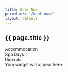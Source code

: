 ```yaml
---
title: Book Now
permalink: "/book-now/"
layout: default
---
```


<section id="book-now">
  <div class="about">
    <h2>{{ page.title }}</h2>
  </div>

  <!-- Toggle Buttons -->
  <div class="booking-toggle flex">
    <div class="btn accomodation-button btn-active">Accommodation</div>
    <div class="btn spa-button">Spa Days</div>
    <div class="btn retreats-button">Retreats</div>
  </div>

  <!-- Accommodation Calendar -->
  <div class="platform booking-cal" style="display: block;">
    <div
      data-calendar-key="E55755E8B4F2753BF0525E801AA3DDE4932565249BE8DE0E1A4179AD7D69345D170EEF11BFBC38B3A7A51585C16A08CFEC6525BEA3AB1235"
      data-calendar-departure-picker="true"
      data-calendar-mobile-grid="true"
    >
      Your widget will appear here.
    </div>
    <script src="https://secure.supercontrol.co.uk/components/embed.js"></script>
  </div>

  <!-- Spa Days iFrame -->
  <div class="platform booking-spa" style="display: none;">
    <iframe
      src="https://www.supersaas.com/schedule/IntheStix/Spa_Days?view=free"
      width="100%"
      height="800"
    ></iframe>
  </div>

  <!-- Retreats iFrame -->
  <div class="platform booking-retreats" style="display: none;">
    <iframe
      src="https://www.supersaas.com/schedule/IntheStix/retreats?view=free"
      width="100%"
      height="800"
    ></iframe>
  </div>
</section>

<script>
  document.addEventListener("DOMContentLoaded", function () {
    const buttons = document.querySelectorAll(".booking-toggle .btn");
    const platforms = {
      "accomodation-button": document.querySelector(".booking-cal"),
      "spa-button": document.querySelector(".booking-spa"),
      "retreats-button": document.querySelector(".booking-retreats"),
    };

    buttons.forEach((button) => {
      button.addEventListener("click", function () {
        // Remove btn-active from all buttons
        buttons.forEach((btn) => btn.classList.remove("btn-active"));

        // Hide all platform sections
        Object.values(platforms).forEach((el) => (el.style.display = "none"));

        // Add active class to clicked button
        this.classList.add("btn-active");

        // Show the matching platform section
        for (const key in platforms) {
          if (this.classList.contains(key)) {
            platforms[key].style.display = "block";
            break;
          }
        }
      });
    });
  });
</script>
